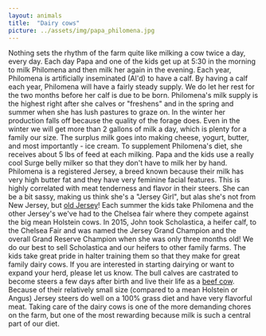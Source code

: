 ```yaml
---
layout: animals
title:  "Dairy cows"
picture: ../assets/img/papa_philomena.jpg
---
```


Nothing sets the rhythm of the farm quite like milking a cow twice a day, every day. Each day Papa and one of the kids get up at 5:30 in the morning to milk Philomena and then milk her again in the evening. Each year, Philomena is artificially inseminated (AI'd) to have a calf. By having a calf each year, Philomena will have a fairly steady supply. We do let her rest for the two months before her calf is due to be born. Philomena's milk supply is the highest right after she calves or "freshens" and in the spring and summer when she has lush pastures to graze on. In the winter her production falls off because the quality of the forage does. Even in the winter we will get more than 2 gallons of milk a day, which is plenty for a family our size. The surplus milk goes into making cheese, yogurt, butter, and most importantly - ice cream. To supplement Philomena's diet, she receives about 5 lbs of feed at each milking. Papa and the kids use a really cool Surge belly milker so that they don't have to milk her by hand. Philomena is a registered Jersey, a breed known because their milk has very high butter fat and they have very feminine facial features. This is highly correlated with meat tenderness and flavor in their steers. She can be a bit sassy, making us think she's a "Jersey Girl", but alas she's not from New Jersey, but [old Jersey](https://www.google.com/maps/place/Jersey/@49.2110419,-2.2727156,11z/data=!3m1!4b1!4m2!3m1!1s0x480c52a48c927533:0x519c23a30a1a6cc3)! Each summer the kids take Philomena and the other Jersey's we've had to the Chelsea fair where they compete against the big mean Holstein cows. In 2015, John took Scholastica, a heifer calf, to the Chelsea Fair and was named the Jersey Grand Champion and the overall Grand Reserve Champion when she was only three months old! We do our best to sell Scholastica and our heifers to other family farms. The kids take great pride in halter training them so that they make for great family dairy cows. If you are interested in starting dairying or want to expand your herd, please let us know. The bull calves are castrated to become steers a few days after birth and live their life as a [beef cow](beef_cattle.html). Because of their relatively small size (compared to a mean Holstein or Angus) Jersey steers do well on a 100% grass diet and have very flavorful meat. Taking care of the dairy cows is one of the more demanding chores on the farm, but one of the most rewarding because milk is such a central part of our diet.
